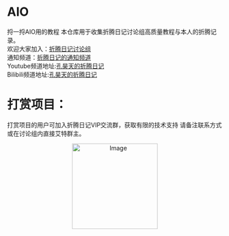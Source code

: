 # AIO
捋一捋AIO用的教程
本仓库用于收集折腾日记讨论组高质量教程与本人的折腾记录。  
欢迎大家加入：[折腾日记讨论组](https://t.me/+bzSRf6dtG3lhYWVl)  
通知频道：[折腾日记的通知频道](https://t.me/+jhNzGg0oXNdhZDY9)  
Youtube频道地址:[孔昊天的折腾日记](https://www.youtube.com/@user-ek1qg7ti5r)    
Bilibili频道地址:[孔昊天的折腾日记](https://space.bilibili.com/473781263/video)  
# 打赏项目：
打赏项目的用户可加入折腾日记VIP交流群，获取有限的技术支持
请备注联系方式或在讨论组内直接艾特群主。
<p align="center">
  <img src="https://github.com/user-attachments/assets/105d8f5e-778b-4768-bae9-fa8454b5bfb4" alt="Image" width="200" height="200">
</p>
